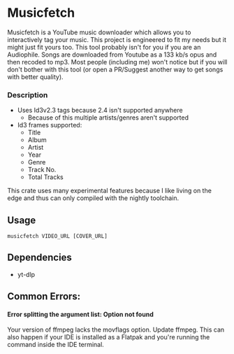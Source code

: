 # Musicfetch
Musicfetch is a YouTube music downloader which allows you to interactively tag your music. This project is engineered to fit my needs but it might just fit yours too. This tool probably isn't for you if you are an Audiophile. Songs are downloaded from Youtube as a 133 kb/s opus and then recoded to mp3. Most people (including me) won't notice but if you will don't bother with this tool (or open a PR/Suggest another way to get songs with better quality).
### Description
- Uses Id3v2.3 tags because 2.4 isn't supported anywhere
    - Because of this multiple artists/genres aren't supported
- Id3 frames supported:
    - Title
    - Album
    - Artist
    - Year
    - Genre
    - Track No.
    - Total Tracks

This crate uses many experimental features because I like living on the edge and thus can only compiled with the nightly toolchain.

## Usage
    musicfetch VIDEO_URL [COVER_URL]
## Dependencies
- yt-dlp
## Common Errors:
#### Error splitting the argument list: Option not found
Your version of ffmpeg lacks the movflags option. Update ffmpeg.
This can also happen if your IDE is installed as a Flatpak and you're running the command inside the IDE terminal.
